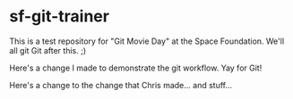# sf-git-trainer
This is a test repository for "Git Movie Day" at the Space Foundation. We'll all git Git after this. ;)

Here's a change I made to demonstrate the git workflow. Yay for Git!

Here's a change to the change that Chris made... and stuff...
